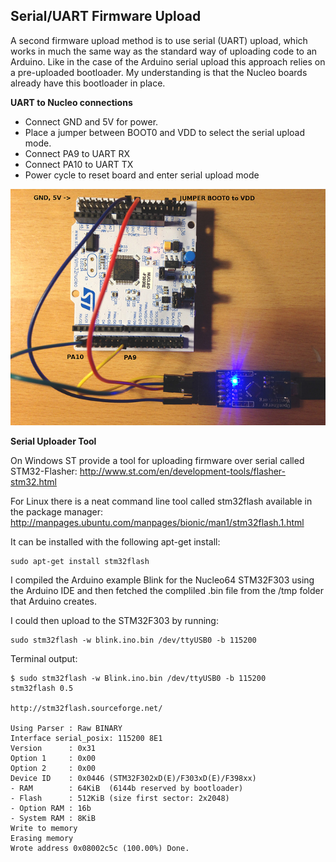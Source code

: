 ## Serial/UART Firmware Upload

A second firmware upload method is to use serial (UART) upload, which works in much the same way as the standard way of uploading code to an Arduino. Like in the case of the Arduino serial upload this approach relies on a pre-uploaded bootloader. My understanding is that the Nucleo boards already have this bootloader in place.

**UART to Nucleo connections**

- Connect GND and 5V for power. 
- Place a jumper between BOOT0 and VDD to select the serial upload mode.
- Connect PA9 to UART RX
- Connect PA10 to UART TX
- Power cycle to reset board and enter serial upload mode

![IMG_0852|666x500](../images/uartupload.JPG)

**Serial Uploader Tool**

On Windows ST provide a tool for uploading firmware over serial called STM32-Flasher: http://www.st.com/en/development-tools/flasher-stm32.html

For Linux there is a neat command line tool called stm32flash available in the package manager: http://manpages.ubuntu.com/manpages/bionic/man1/stm32flash.1.html

It can be installed with the following apt-get install:

    sudo apt-get install stm32flash

I compiled the Arduino example Blink for the Nucleo64 STM32F303 using the Arduino IDE and then fetched the compliled .bin file from the /tmp folder that Arduino creates.

I could then upload to the STM32F303 by running:

    sudo stm32flash -w blink.ino.bin /dev/ttyUSB0 -b 115200

Terminal output:

    $ sudo stm32flash -w Blink.ino.bin /dev/ttyUSB0 -b 115200
    stm32flash 0.5

    http://stm32flash.sourceforge.net/

    Using Parser : Raw BINARY
    Interface serial_posix: 115200 8E1
    Version      : 0x31
    Option 1     : 0x00
    Option 2     : 0x00
    Device ID    : 0x0446 (STM32F302xD(E)/F303xD(E)/F398xx)
    - RAM        : 64KiB  (6144b reserved by bootloader)
    - Flash      : 512KiB (size first sector: 2x2048)
    - Option RAM : 16b
    - System RAM : 8KiB
    Write to memory
    Erasing memory
    Wrote address 0x08002c5c (100.00%) Done.
